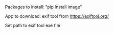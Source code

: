 
Packages to install: "pip install image"

App to download: exif tool from https://exiftool.org/

Set path to exif tool exe file